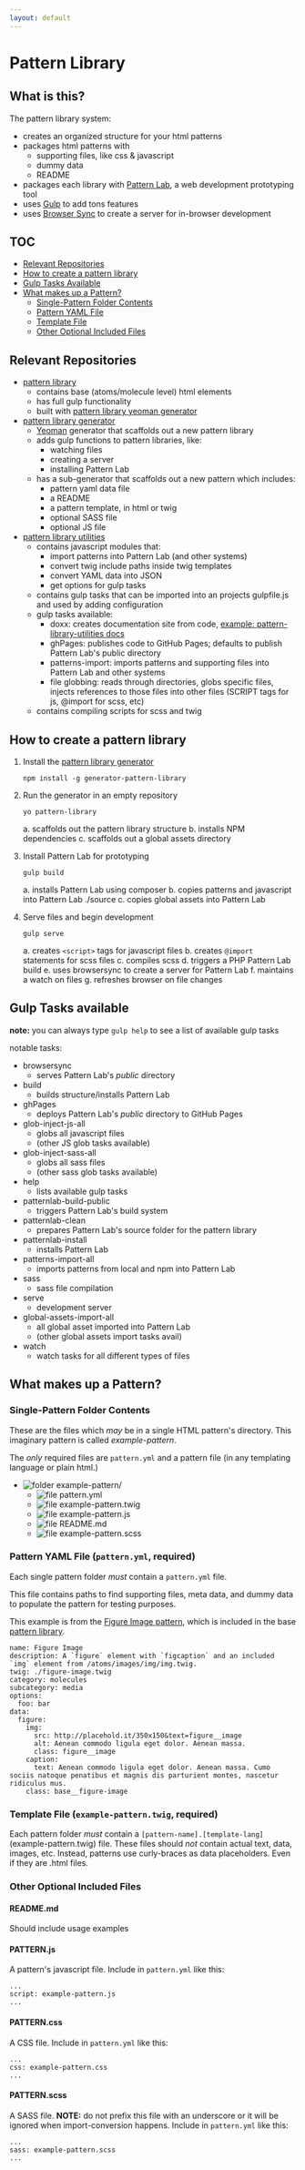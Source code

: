 ```yaml
---
layout: default
---
```


# Pattern Library

## What is this?

The pattern library system:
	
* creates an organized structure for your html patterns
* packages html patterns with
	* supporting files, like css & javascript
	* dummy data
	* README
* packages each library with [Pattern Lab](http://patternlab.io/), a web development prototyping tool
* uses [Gulp](http://gulpjs.com) to add tons features
* uses [Browser Sync](http://www.browsersync.io/) to create a server for in-browser development

## TOC

* [Relevant Repositories](#relevant-repositories)
* [How to create a pattern library](#how-to-create-a-pattern-library)
* [Gulp Tasks Available](#gulp-tasks-available)
* [What makes up a Pattern?](#what-makes-up-a-pattern)
	* [Single-Pattern Folder Contents](#single-pattern-folder-contents)
	* [Pattern YAML File](#pattern-yaml-file-pattern.yml-required)
	* [Template File](#template-file-example-pattern.twig-required)
	* [Other Optional Included Files](#other-optional-included-files)

	

## Relevant Repositories

* [pattern library](https://github.com/pattern-library/pattern-library)
  * contains base (atoms/molecule level) html elements
  * has full gulp functionality
  * built with [pattern library yeoman generator](https://github.com/pattern-library/generator-pattern-library)
* [pattern library generator](https://github.com/pattern-library/generator-pattern-library)
  * [Yeoman](http://yeoman.io) generator that scaffolds out a new pattern library
  * adds gulp functions to pattern libraries, like:
    * watching files
    * creating a server
    * installing Pattern Lab
  * has a sub-generator that scaffolds out a new pattern which includes:
    * pattern yaml data file
    * a README
    * a pattern template, in html or twig
    * optional SASS file
    * optional JS file
* [pattern library utilities](https://github.com/pattern-library/pattern-library-utilities)
  * contains javascript modules that:
    * import patterns into Pattern Lab (and other systems)
    * convert twig include paths inside twig templates
    * convert YAML data into JSON
    * get options for gulp tasks
  * contains gulp tasks that can be imported into an projects gulpfile.js and used by adding configuration
  * gulp tasks available:
    * doxx: creates documentation site from code, [example: pattern-library-utilities docs](http://pattern-library.github.io/pattern-library-utilities/)
    * ghPages: publishes code to GitHub Pages; defaults to publish Pattern Lab's public directory
    * patterns-import: imports patterns and supporting files into Pattern Lab and other systems
    * file globbing: reads through directories, globs specific files, injects references to those files into other files (SCRIPT tags for js, @import for scss, etc)
  * contains compiling scripts for scss and twig

## How to create a pattern library

1. Install the [pattern library generator](https://github.com/pattern-library/generator-pattern-library)

    ```npm install -g generator-pattern-library```

2. Run the generator in an empty repository

    ```yo pattern-library```

    a. scaffolds out the pattern library structure
    b. installs NPM dependencies
    c. scaffolds out a global assets directory

3. Install Pattern Lab for prototyping

    ```gulp build```
  
    a. installs Pattern Lab using composer
    b. copies patterns and javascript into Pattern Lab ./source
    c. copies global assets into Pattern Lab

4. Serve files and begin development

    ```gulp serve```
  
    a. creates `<script>` tags for javascript files
    b. creates `@import` statements for scss files
    c. compiles scss
    d. triggers a PHP Pattern Lab build
    e. uses browsersync to create a server for Pattern Lab
    f. maintains a watch on files
    g. refreshes browser on file changes
  
## Gulp Tasks available

**note:** you can always type `gulp help` to see a list of available gulp tasks

notable tasks:

* browsersync
  * serves Pattern Lab's *public* directory
* build
  * builds structure/installs Pattern Lab
* ghPages
  * deploys Pattern Lab's *public* directory to GitHub Pages
* glob-inject-js-all
  * globs all javascript files
  * (other JS glob tasks available)
* glob-inject-sass-all
  * globs all sass files
  * (other sass glob tasks available)
* help
  * lists available gulp tasks
* patternlab-build-public
  * triggers Pattern Lab's build system
* patternlab-clean
  * prepares Pattern Lab's source folder for the pattern library
* patternlab-install
  * installs Pattern Lab
* patterns-import-all
  * imports patterns from local and npm into Pattern Lab
* sass
  * sass file compilation
* serve
  * development server
* global-assets-import-all
  * all global asset imported into Pattern Lab
  * (other global assets import tasks avail)
* watch
  * watch tasks for all different types of files

## What makes up a Pattern?

### Single-Pattern Folder Contents

These are the files which *may* be in a single HTML pattern's directory. This imaginary pattern is called *example-pattern*. 

The *only* required files are `pattern.yml` and a pattern file (in any templating language or plain html.)

* ![folder](/images/folder-open.gif) example-pattern/
  * ![file](/images/document.png) pattern.yml
  * ![file](/images/document.png) example-pattern.twig
  * ![file](/images/document.png) example-pattern.js
  * ![file](/images/document.png) README.md
  * ![file](/images/document.png) example-pattern.scss


### Pattern YAML File (`pattern.yml`, required)

Each single pattern folder *must* contain a `pattern.yml` file. 

This file contains paths to find supporting files, meta data, and dummy data to populate the pattern for testing purposes.

This example is from the [Figure Image pattern](https://github.com/pattern-library/pattern-library/tree/master/patterns/molecules/media/figure-image), which is included in the base [pattern library](https://github.com/pattern-library/pattern-library).

```
name: Figure Image
description: A `figure` element with `figcaption` and an included `img` element from /atoms/images/img/img.twig.
twig: ./figure-image.twig
category: molecules
subcategory: media
options:
  foo: bar
data:
  figure:
    img:
      src: http://placehold.it/350x150&text=figure__image
      alt: Aenean commodo ligula eget dolor. Aenean massa.
      class: figure__image
    caption:
      text: Aenean commodo ligula eget dolor. Aenean massa. Cumo sociis natoque penatibus et magnis dis parturient montes, nascetur ridiculus mus.
    class: base__figure-image
```

### Template File (`example-pattern.twig`, required)

Each pattern folder *must* contain a `[pattern-name].[template-lang]` (example-pattern.twig) file. These files should *not* contain actual text, data, images, etc. Instead, patterns use curly-braces as data placeholders. Even if they are .html files.

### Other Optional Included Files

#### README.md

Should include usage examples

#### PATTERN.js

A pattern's javascript file. Include in `pattern.yml` like this:

```
...
script: example-pattern.js
...
```

#### PATTERN.css

A CSS file. Include in `pattern.yml` like this:

```
...
css: example-pattern.css
...
```

#### PATTERN.scss

A SASS file. **NOTE:** do not prefix this file with an underscore or it will be ignored when import-conversion happens. Include in `pattern.yml` like this:

```
...
sass: example-pattern.scss
...
```

